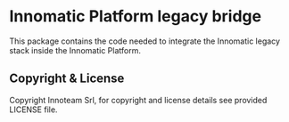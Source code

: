 # Innomatic Platform legacy bridge
This package contains the code needed to integrate the Innomatic legacy stack inside the Innomatic Platform.

## Copyright & License
Copyright Innoteam Srl, for copyright and license details see provided LICENSE file.
